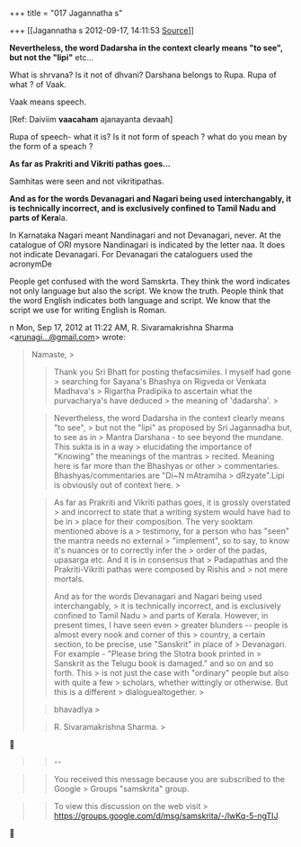 +++
title = "017 Jagannatha s"

+++
[[Jagannatha s	2012-09-17, 14:11:53 [Source](https://groups.google.com/g/samskrita/c/N7G-NNmPYoY)]]



**Nevertheless, the word Dadarsha in the context clearly means "to see", but not the "lipi"** etc...



What is shrvana? Is it not of dhvani? Darshana belongs to Rupa. Rupa of what ? of Vaak.



Vaak means speech.

\[Ref: Daiviim **vaacaham** ajanayanta devaah\]

Rupa of speech- what it is? Is it not form of speach ? what do you mean by the form of a speach ?



**As far as Prakriti and Vikriti pathas goes...**



Samhitas were seen and not vikritipathas.  

**And as for the words Devanagari and Nagari being used interchangably, it is technically incorrect, and is exclusively confined to Tamil Nadu and parts of Kera**la.  

In Karnataka Nagari meant Nandinagari and not Devanagari, never. At the catalogue of ORI mysore Nandinagari is indicated by the letter naa. It does not indicate Devanagari. For Devanagari the cataloguers used the acronymDe



People get confused with the word Samskrta. They think the word indicates not only language but also the script. We know the truth. People think that the word English indicates both language and script. We know that the script we use for writing English is Roman.



n Mon, Sep 17, 2012 at 11:22 AM, R. Sivaramakrishna Sharma \<[arunagi...@gmail.com]()\> wrote:  

> Namaste, >
> 
> >   
> > 
> > 
> > Thank you Sri Bhatt for posting thefacsimiles. I myself had gone > searching for Sayana's Bhashya on Rigveda or Venkata Madhava's > Rigartha Pradipika to ascertain what the purvacharya's have deduced > the meaning of 'dadarsha'. >
> 
> > 
> >   
> > 
> > 
> > Nevertheless, the word Dadarsha in the context clearly means "to see", > but not the "lipi" as proposed by Sri Jagannadha but, to see as in > Mantra Darshana - to see beyond the mundane. This sukta is in a way > elucidating the importance of "Knowing" the meanings of the mantras > recited. Meaning here is far more than the Bhashyas or other > commentaries. Bhashyas/commentaries are "Di\~N mAtramiha > dRzyate".Lipi is obviously out of context here. >
> 
> > 
> >   
> > 
> > 
> > As far as Prakriti and Vikriti pathas goes, it is grossly overstated > and incorrect to state that a writing system would have had to be in > place for their composition. The very sooktam mentioned above is a > testimony, for a person who has "seen" the mantra needs no external > "implement", so to say, to know it's nuances or to correctly infer the > order of the padas, upasarga etc. And it is in consensus that > Padapathas and the Prakriti-Vikriti pathas were composed by Rishis and > not mere mortals.
> > 
> > 
> >   
> > 
> > 
> > And as for the words Devanagari and Nagari being used interchangably, > it is technically incorrect, and is exclusively confined to Tamil Nadu > and parts of Kerala. However, in present times, I have seen even > greater blunders -- people is almost every nook and corner of this > country, a certain section, to be precise, use "Sanskrit" in place of > Devanagari. For example - "Please bring the Stotra book printed in > Sanskrit as the Telugu book is damaged." and so on and so forth. This > is not just the case with "ordinary" people but also with quite a few > scholars, whether wittingly or otherwise. But this is a different > dialoguealtogether. >
> 
> > 
> >   
> > 
> > 
> > bhavadIya >
> 
> > 
> > R. Sivaramakrishna Sharma. >
> 



> 
> > --  
> > 

> 
> > You received this message because you are subscribed to the Google > Groups "samskrita" group.  
> > 

> 
> > 
> > To view this discussion on the web visit > <https://groups.google.com/d/msg/samskrita/-/lwKq-5-ngTIJ>.



